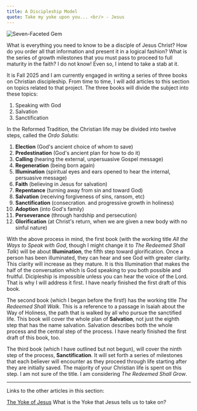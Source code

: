 ```yaml
---
title: A Discipleship Model
quote: Take my yoke upon you... <br/> - Jesus
---
```

<img class="wide" src="images/seven-faceted-gem.png" alt="Seven-Faceted Gem"/>

What is everything you need to know to be a disciple of Jesus Christ? 
How do you order all that information and present it in a logical fashion?
What is the series of growth milestones that you must pass to proceed to full maturity in the faith?
I do not know! Even so, I intend to take a stab at it.

It is Fall 2025 and I am currently engaged in writing a series of three books on Christian discipleship. 
From time to time, I will add articles to this section on topics related to that project.
The three books will divide the subject into these topics:

 1. Speaking with God
 2. Salvation
 3. Sanctification

In the Reformed Tradition, the Christian life may be divided into twelve steps, called the *Ordo Salutis*:

 1. **Election** (God's ancient choice of whom to save)
 2. **Predestination** (God's ancient plan for how to do it)
 3. **Calling** (hearing the external, unpersuasive Gospel message)
 4. **Regeneration** (being born again)
 5. **Illumination** (spiritual eyes and ears opened to hear the internal, persuasive message)
 6. **Faith** (believing in Jesus for salvation)
 7. **Repentance** (turning away from sin and toward God)
 8. **Salvation** (receiving forgiveness of sins, ransom, etc)
 9. **Sanctification** (consecration. and progressive growth in holiness)
 10. **Adoption** (into God's family)
 11. **Perseverance** (through hardship and persecution)
 12. **Glorification** (at Christ's return, when we are given a new body with no sinful nature)

With the above process in mind, the first book (with the working title *All the Ways to Speak with God*, though I might change it to *The Redeemed Shall Talk*) will be about **Illumination**, the fifth step toward glorification. Once a person has been illuminated, they can hear and see God with greater clarity. This clarity will increase as they mature. It is this Illumination that makes the half of the conversation which is God speaking to you both possible and fruitful. Dicipleship is impossible unless you can hear the voice of the Lord. That is why I will address it first. I have nearly finished the first draft of this book.

The second book (which I began before the first!) has the working title *The Redeemed Shall Walk*. 
This is a reference to a passage in Isaiah about the Way of Holiness, the path that is walked by all who pursue the sanctified life. This book will cover the whole plan of **Salvation**, not just the eighth step that has the name salvation. Salvation describes both the whole process and the central step of the process. I have nearly finished the first draft of this book, too.

The third book (which I have outlined but not begun), will cover the ninth step of the process, **Sanctification**. 
It will set forth a series of milestones that each believer will encounter as they proceed through life starting after they are initially saved. The majority of your Christian life is spent on this step. I am not sure of the title. I am considering *The Redeemed Shall Grow*.

<hr>

Links to the other articles in this section:

[The Yoke of Jesus](./yoke-of-jesus.html) What is the Yoke that Jesus tells us to take on?
